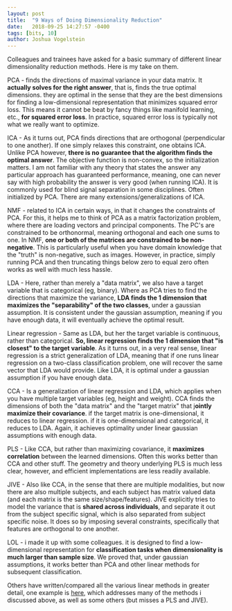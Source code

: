 ```yaml
---
layout: post
title:  "9 Ways of Doing Dimensionality Reduction"
date:   2018-09-25 14:27:57 -0400
tags: [bits, 10]
author: Joshua Vogelstein
---
```


Colleagues and trainees have asked for a basic summary of different linear dimensionality reduction methods.  Here is my take on them.

PCA - finds the directions of maximal variance in your data matrix.  It **actually solves for the right answer**, that is, finds the true optimal dimensions. they are optimal in the sense that they are the best dimensions for finding a low-dimensional representation that minimizes squared error loss.  This means it cannot be beat by fancy things like manifold learning, etc., **for squared error loss**.  In practice, squared error loss is typically not what we really want to optimize.

ICA - As it turns out, PCA finds directions that are orthogonal (perpendicular to one another).  If one simply relaxes this constraint, one obtains ICA.  Unlike PCA however, **there is no guarantee that the algorithm finds the optimal answer**.  The objective function is non-convex, so the initialization matters.  I am not familiar with any theory that states the answer any particular approach has guaranteed performance, meaning, one can never say with high probability the answer is very good (when running ICA).  It is commonly used for blind signal separation in some disciplines.  Often initialized by PCA. There are many extensions/generalizations of ICA.

NMF - related to ICA in certain ways, in that it changes the constraints of PCA. For this, it helps me to think of PCA as a matrix factorization problem, where there are loading vectors and principal components.  The PC's are constrained to be orthonormal, meaning orthogonal and each one sums to one.  In NMF, **one or both of the matrices are constrained to be non-negative**.  This is particularly useful when you have domain knowledge that the "truth" is non-negative, such as images.  However, in practice, simply running PCA and then truncating things below zero to equal zero often works as well with much less hassle.

LDA - Here, rather than merely a "data matrix", we also have a target variable that is categorical (eg, binary).  Where as PCA tries to find the directions that maximize the variance, **LDA finds the 1 dimension that maximizes the "separability" of the two classes**, under a gaussian assumption.  It is consistent under the gaussian assumption, meaning if you have enough data, it will eventually achieve the optimal result.

Linear regression - Same as LDA, but her the target variable is continuous, rather than categorical. **So, linear regression finds the 1 dimension that "is closest" to the target variable**. As it turns out, in a very real sense, linear regression is a strict generalization of LDA, meaning that if one runs linear regression on a two-class classification problem, one will recover the same vector that LDA would provide.  Like LDA, it is optimal under a gaussian assumption if you have enough data.

CCA - Is a generalization of linear regression and LDA, which applies when you have multiple target variables (eg, height and weight).  CCA finds the dimensions of both the "data matrix" and the "target matrix" that j**ointly maximize their covariance**.  if the target matrix is one-dimensional, it reduces to linear regression. if it is one-dimensional and categorical, it reduces to LDA.  Again, it achieves optimality under linear gaussian assumptions with enough data.

PLS - Like CCA, but rather than maximizing covariance, it **maximizes correlation** between the learned dimensions.  Often this works better than CCA and other stuff.  The geometry and theory underlying PLS is much less clear, however, and efficient implementations are less readily available.

JIVE - Also like CCA, in the sense that there are multiple modalities, but now there are also multiple subjects, and each subject has matrix valued data (and each matrix is the same size/shape/features).  JIVE explicitly tries to model the variance that is **shared across individuals**, and separate it out from the subject specific signal, which is also separated from subject specific noise. It does so by imposing several constraints, specifically that features are orthogonal to one another.

LOL - i made it up with some colleagues.  it is designed to find a low-dimensional representation for **classification tasks when dimensionality is much larger than sample size**.  We proved that, under gaussian assumptions, it works better than PCA and other linear methods for subsequent classification.

Others have written/compared all the various linear methods in greater detail, one example is [here](https://stat.columbia.edu/~cunningham/pdf/CunninghamJMLR2015.pdf), which addresses many of the methods i discussed above, as well as some others (but misses a PLS and JIVE).
